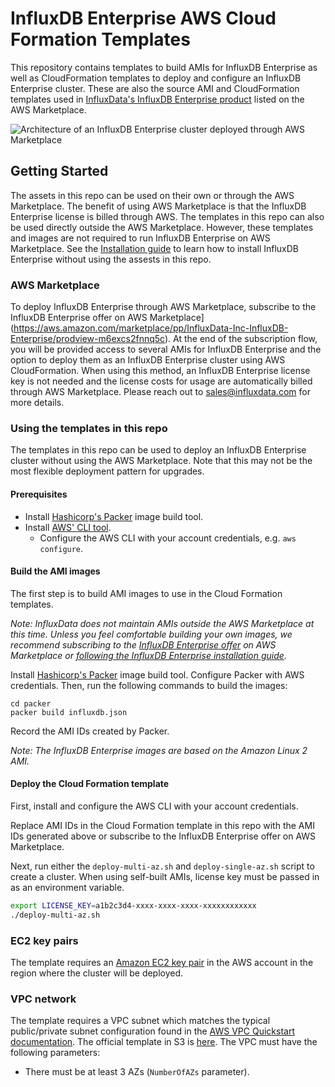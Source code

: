 # InfluxDB Enterprise AWS Cloud Formation Templates

This repository contains templates to build AMIs for InfluxDB Enterprise as well as CloudFormation templates to deploy and configure an InfluxDB Enterprise cluster. These are also the source AMI and
CloudFormation templates used in [InfluxData's InfluxDB Enterprise product](https://aws.amazon.com/marketplace/pp/InfluxData-Inc-InfluxDB-Enterprise/prodview-m6excs2fnnq5c)
listed on the AWS Marketplace.

![Architecture of an InfluxDB Enterprise cluster deployed through AWS Marketplace](aws-marketplace-influxdb-enterprise.png)

## Getting Started

The assets in this repo can be used on their own or through the AWS Marketplace. The benefit of using AWS Marketplace is that the InfluxDB Enterprise license is billed through AWS. The templates in this repo can also be used directly outside the AWS Marketplace. However, these templates and images are not required to run InfluxDB Enterprise on AWS Marketplace. See the [Installation guide](https://docs.influxdata.com/enterprise_influxdb/v1.8/introduction/installation_requirements/) to learn how to install InfluxDB Enterprise without using the assests in this repo.

### AWS Marketplace

To deploy InfluxDB Enterprise through AWS Marketplace, subscribe to the InfluxDB Enterprise offer on AWS Marketplace](https://aws.amazon.com/marketplace/pp/InfluxData-Inc-InfluxDB-Enterprise/prodview-m6excs2fnnq5c). At the end of the subscription flow, you will be provided access to several AMIs for InfluxDB Enterprise and the option to deploy them as an InfluxDB Enterprise
cluster using AWS CloudFormation. When using this method, an InfluxDB Enterprise license key is not needed and the license costs for usage are automatically billed through AWS Marketplace. Please reach out to sales@influxdata.com for more details.

### Using the templates in this repo

The templates in this repo can be used to deploy an InfluxDB Enterprise cluster without using the AWS Marketplace. Note that this may not be the most flexible deployment pattern for upgrades.

#### Prerequisites

- Install [Hashicorp's Packer](https://www.packer.io/docs/builders/amazon.html) image build tool.
- Install [AWS' CLI tool](https://aws.amazon.com/cli/).
  - Configure the AWS CLI with your account credentials, e.g. `aws configure`.

#### Build the AMI images

The first step is to build AMI images to use in the Cloud Formation templates.

_Note: InfluxData does not maintain AMIs outside the AWS Marketplace at this time. Unless you feel comfortable building your own images, we recommend subscribing to the [InfluxDB Enterprise offer](https://aws.amazon.com/marketplace/pp/InfluxData-Inc-InfluxDB-Enterprise/prodview-m6excs2fnnq5c) on AWS Marketplace or [following the InfluxDB Enterprise installation guide](https://docs.influxdata.com/enterprise_influxdb/v1.8/install-and-deploy/production_installation/)._

Install [Hashicorp's Packer](https://www.packer.io/docs/builders/amazon.html) image build tool. Configure Packer with AWS credentials. Then, run the following commands to build the images:

```
cd packer
packer build influxdb.json
```

Record the AMI IDs created by Packer.

_Note: The InfluxDB Enterprise images are based on the Amazon Linux 2 AMI._

#### Deploy the Cloud Formation template

First, install and configure the AWS CLI with your account credentials.

Replace AMI IDs in the Cloud Formation template in this repo with the AMI IDs generated above or subscribe to the InfluxDB Enterprise offer on AWS Marketplace.

Next, run either the `deploy-multi-az.sh` and `deploy-single-az.sh` script to create a cluster. When using self-built AMIs, license key must be passed in as an environment variable.

```sh
export LICENSE_KEY=a1b2c3d4-xxxx-xxxx-xxxx-xxxxxxxxxxxx
./deploy-multi-az.sh
```


### EC2 key pairs

The template requires an [Amazon EC2 key pair](https://docs.aws.amazon.com/AWSEC2/latest/UserGuide/ec2-key-pairs.html) in the AWS account in the region where the cluster will be deployed.

### VPC network

The template requires a VPC subnet which matches the typical public/private subnet configuration found in the [AWS VPC Quickstart documentation](https://github.com/aws-quickstart/quickstart-aws-vpc/blob/main/templates/aws-vpc.template.yaml). The official template in S3 is [here](https://aws-quickstart.s3.amazonaws.com/quickstart-aws-vpc/templates/aws-vpc.template.yaml). The VPC must have the following parameters:

- There must be at least 3 AZs (`NumberOfAZs` parameter).

